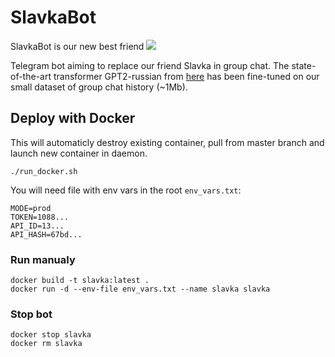 # SlavkaBot
SlavkaBot is our new best friend ![](https://static-cdn.jtvnw.net/emoticons/v1/86/1.0)

Telegram bot aiming to replace our friend Slavka in group chat. The state-of-the-art transformer GPT2-russian from [here](https://github.com/mgrankin/ru_transformers) has been fine-tuned on our small dataset of group chat history (~1Mb).


## Deploy with Docker

This will automaticly destroy existing container, pull from master branch and launch new container in daemon.

```
./run_docker.sh
```

You will need file with env vars in the root `env_vars.txt`:

```
MODE=prod
TOKEN=1088...
API_ID=13...
API_HASH=67bd...
```

### Run manualy

```
docker build -t slavka:latest .
docker run -d --env-file env_vars.txt --name slavka slavka
```

### Stop bot

```
docker stop slavka
docker rm slavka
```